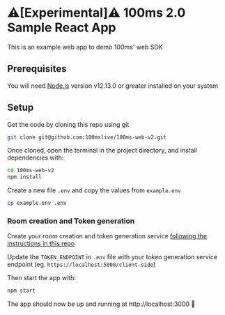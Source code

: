 # ⚠️[Experimental]⚠️ 100ms 2.0 Sample React App

This is an example web app to demo 100ms' web SDK

## Prerequisites

You will need [Node.js](https://nodejs.org) version v12.13.0 or greater installed on your system

## Setup

Get the code by cloning this repo using git

```bash
git clone git@github.com:100mslive/100ms-web-v2.git
```

Once cloned, open the terminal in the project directory, and install dependencies with:

```bash
cd 100ms-web-v2
npm install
```

Create a new file `.env` and copy the values from `example.env`

```bash
cp example.env .env
```

### Room creation and Token generation

Create your room creation and token generation service [following the instructions in this repo](https://github.com/100mslive/100ms-server-python-flask)

Update the `TOKEN_ENDPOINT` in `.env` file with your token generation service endpoint (eg. `https://localhost:5000/client-side`)

Then start the app with:

```bash
npm start
```

The app should now be up and running at http://localhost:3000 🚀
